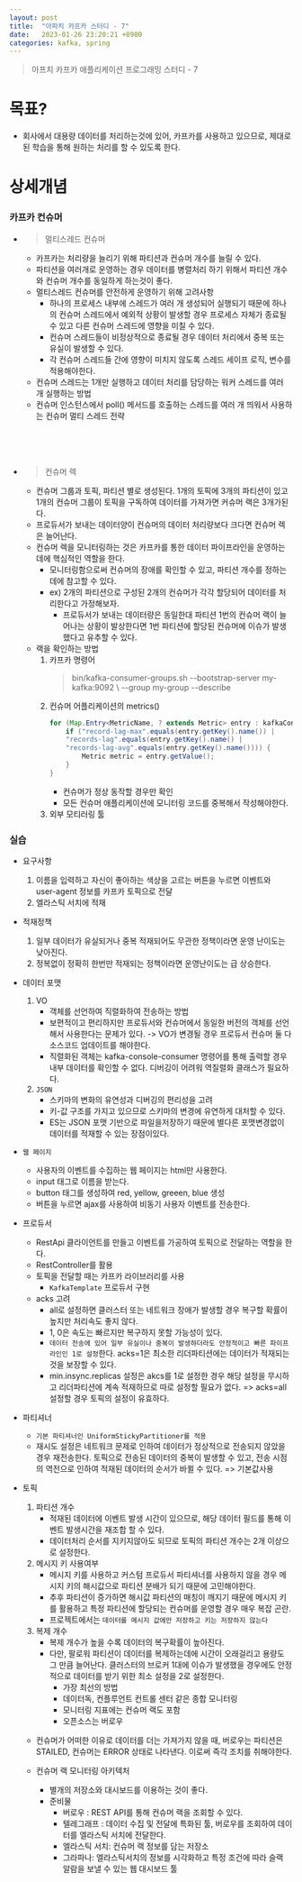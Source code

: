 ```yaml
---
layout: post
title:  "아파치 카프카 스터디 - 7"
date:   2023-01-26 23:20:21 +0900
categories: kafka, spring
---
```


> 아프치 카프카 애플리케이션 프로그래밍 스터디 - 7


# 목표?
- 회사에서 대용량 데이터를 처리하는것에 있어, 카프카를 사용하고 있으므로, 제대로된 학습을 통해 원하는 처리를 할 수 있도록 한다.

# 상세개념

###  카프카 컨슈머

* > 멀티스레드 컨슈머
    - 카프카는 처리량을 늘리기 위해 파티션과 컨슈머 개수를 늘릴 수 있다.
    - 파티션을 여러개로 운영하는 경우 데이터를 병렬처리 하기 위해서 파티션 개수와 컨슈머 개수를 동일하게 하는것이 좋다.
    - 멀티스레드 컨슈머를 안전하게 운영하기 위해 고려사항
        - 하나의 프로세스 내부에 스레드가 여러 개 생성되어 실행되기 때문에 하나의 컨슈머 스레드에서 예외적 상황이 발생할 경우 프로세스 자체가 종료될 수 있고 다른 컨슈머 스레드에 영향을 미칠 수 있다.
        - 컨슈머 스레드들이 비정상적으로 종료될 경우 데이터 처리에서 중복 또는 유실이 발생할 수 있다.
        - 각 컨슈머 스레드들 간에 영향이 미치지 않도록 스레드 세이프 로직, 변수를 적용해야한다.
    - 컨슈머 스레드는 1개만 실행하고 데이터 처리를 담당하는 워커 스레드를 여러 개 실행하는 방법
    - 컨슈머 인스턴스에서 poll() 메서드를 호출하는 스레드를 여러 개 띄워서 사용하는 컨슈머 멀티 스레드 전략

<br />
<br />
<br />

* > 컨슈머 렉
    - 컨슈머 그룹과 토픽, 파티션 별로 생성된다. 1개의 토픽에 3개의 파티션이 있고 1개의 컨슈머 그룹이 토픽을 구독하여 데이터를 가져가면 커슈머 랙은 3개가된다.
    - 프로듀서가 보내는 데이터양이 컨슈머의 데이터 처리량보다 크다면 컨슈머 렉은 늘어난다.
    - 컨슈머 렉을 모니터링하는 것은 카프카를 통한 데이터 파이프라인을 운영하는 데에 핵심적인 역할을 한다.
        - 모니터링함으로써 컨슈머의 장애를 확인할 수 있고, 파티션 개수를 정하는 데에 참고할 수 있다.
        - ex) 2개의 파티션으로 구성된 2개의 컨슈머가 각각 할당되어 데이터를 처리한다고 가정해보자.
            - 프로듀서가 보내는 데이터량은 동일한대 파티션 1번의 컨슈머 랙이 늘어나는 상황이 발상한다면 1번 파티션에 할당된 컨슈머에 이슈가 발생했다고 유추할 수 있다.
    - 랙을 확인하는 방법   
        1. 카프카 명령어
            > bin/kafka-consumer-groups.sh --bootstrap-server my-kafka:9092 \ --group my-group --describe
        2. 컨슈머 어플리케이션의 metrics()
            ```java
            for (Map.Entry<MetricName, ? extends Metric> entry : kafkaConsumer.metrics().entrySet()) {
                if ("record-lag-max".equals(entry.getKey().name()) |
                "records-lag".equals(entry.getKey().name() |
                "records-lag-avg".equals(entry.getKey().name()))) {
                    Metric metric = entry.getValue();
                }
            } 
            ```
            - 컨슈머가 정상 동작할 경우만 확인
            - 모든 컨슈머 애플리케이션에 모니터링 코드를 중복해서 작성해야한다.
        3. 외부 모티러링 툴


### 실습 
- 요구사항
    1. 이름을 입력하고 자신이 좋아하는 색상을 고르는 버튼을 누르면 이벤트와 user-agent 정보를 카프카 토픽으로 전달
    2. 엘라스틱 서치에 적재
- 적재정책
    1. 일부 데이터가 유실되거나 중복 적재되어도 무관한 정책이라면 운영 난이도는 낮아진다.
    2. 정복없이 정확히 한번만 적재되는 정책이라면 운영난이도는 급 상승한다.
- 데이터 포맷
    1. VO
        - 객체를 선언하여 직렬화하여 전송하는 방법
        - 보편적이고 편리하지만 프로듀서와 컨슈머에서 동일한 버전의 객체를 선언해서 사용한다는 문제가 있다. -> VO가 변경될 경우 프로듀서 컨슈머 둘 다 소스코드 업데이트를 해야한다.
        - 직렬화된 객체는 kafka-console-consumer 명령어를 통해 출력할 경우 내부 데이터를 확인할 수 없다. 디버깅이 어려워 역질렬화 클래스가 필요하다.
    2. `JSON` 
        - 스키마의 변화의 유연성과 디버깅의 편리성을 고려
        - 키-값 구조를 가지고 있으므로 스키마의 변경에 유연하게 대처할 수 있다.
        - ES는 JSON 포맷 기반으로 파일을저장하기 때문에 별다른 포맷변경없이 데이터를 적재할 수 있는 장점이있다.
- `웹 페이지`
    - 사용자의 이벤트를 수집하는 웹 페이지는 html만 사용한다.
    - input 태그로 이름을 받는다.
    - button 태그를 생성하여 red, yellow, greeen, blue 생성
    - 버튼을 누르면 ajax를 사용하여 비동기 사용자 이벤트를 전송한다.
- 프로듀서
    - RestApi 클라이언트를 만들고 이벤트를 가공하여 토픽으로 전달하는 역할을 한다. 
    - RestController를 활용
    - 토픽을 전달할 때는 카프카 라이브러리를 사용
        - `KafkaTemplate` 프로듀서 구현
    - acks 고려
        - all로 설정하면 클러스터 또는 네트워크 장애가 발생할 경우 복구할 확률이 높지만 처리속도 좋지 않다.
        - 1, 0은 속도는 빠르지만 복구하지 못할 가능성이 있다.
        - `데이터 전송에 있어 일부 유실이나 중복이 발생하더라도 안정적이고 빠른 파이프라인인 1로 설정`한다. acks=1은  최소한 리더파티션에는 데이터가 적재되는것을 보장할 수 있다.
        - min.insync.replicas 설정은 akcs를 1로 설정한 경우 해당 설정을 무시하고 리더파티션에 계속 적재하므로 따로 설정할 필요가 없다. => acks=all 설정할 경우 토픽의 설정이 유효하다.
- 파티셔너
    - `기본 파티셔너인 UniformStickyPartitioner를 적용`
    - 재시도 설정은 네트워크 문제로 인하여 데이터가 정상적으로 전송되지 않았을 경우 재전송한다. 토픽으로 전송된 데이터의 중복이 발생할 수 있고, 전송 시점의 역전으로 인하여 적재된 데이터의 순서가 바뀔 수 있다. => 기본값사용
- 토픽
    1. 파티션 개수
        - 적재된 데이터에 이벤트 발생 시간이 있으므로, 해당 데이터 필드를 통해 이벤트 발생시간을 재조합 할 수 있다.
        - 데이터처리 순서를 지키지않아도 되므로 토픽의 파티션 개수는 2개 이상으로 설정한다.
    2. 메시지 키 사용여부
        - 메시지 키를 사용하고 커스텀 프로듀서 파티셔너를 사용하지 않을 경우 메시지 키의 해시값으로 파티션 분배가 되기 때문에 고민해야한다.
        - 추후 파티션이 증가하면 해시값 파티션의 매칭이 깨지기 때문에 메시지 키를 활용하고 특정 파티션에 할당되는 컨슈머를 운영할 경우 매우 복잡 곤란.
        - 프로젝트에서는 `데이터를 메시지 값에만 저장하고 키는 저장하지 않는다`
    3. 복제 개수
        - 복제 개수가 높을 수록 데이터의 복구확률이 높아진다.
        - 다만, 팔로워 파티션이 데이터를 복제하는데에 시간이 오래걸리고 용량도 그 만큼 늘어난다. 클러스터의 브로커 1대에 이슈가 발생했을 경우에도 안정적으로 데이터를 받기 위한 최소 설정을 2로 설정한다.
            - 가장 최선의 방법
            - 데이터독, 컨플루언트 컨트롤 센터 같은 종합 모니터링
            - 모니터링 지표에는 컨슈머 랙도 포함
            - 오픈소스는 버로우

    - 컨슈머가 어떠한 이유로 데이터를 더는 가져가지 않을 때, 버로우는 파티션은 STAILED, 컨슈머는 ERROR 상태로 나타낸다. 이로써 즉각 조치를 취해야한다.

    - 컨슈머 랙 모니터링 아키텍처
        - 별개의 저장소와 대시보드를 이용하는 것이 좋다.
        - 준비물
            - 버로우 : REST API를 통해 컨슈머 랙을 조회할 수 있다.
            - 텔레그래프 : 데이터 수집 및 전달에 특화된 툴, 버로우를 조회하여 데이터를 엘라스틱 서치에 전달한다.
            - 엘라스틱 서치: 컨슈머 랙 정보를 담는 저장소
            - 그라파나: 엘라스틱서치의 정보를 시각화하고 특정 조건에 따라 슬랙 알람을 보낼 수 있는 웹 대시보드 툴

<br />
<br />
<br />
